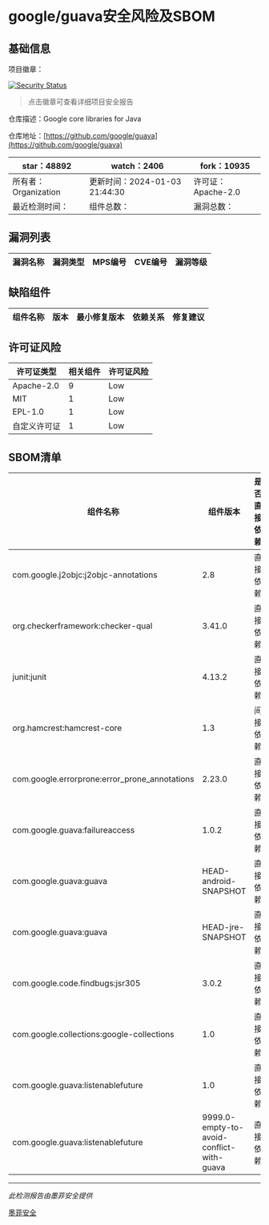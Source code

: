 # google/guava安全风险及SBOM

## 基础信息

项目徽章：

[![Security Status](https://www.murphysec.com/platform3/v31/badge/1742609589305106432.svg)](https://www.murphysec.com/console/report/1714343592377237504/1742609589305106432)

> 点击徽章可查看详细项目安全报告

仓库描述：Google core libraries for Java

仓库地址：[https://github.com/google/guava](https://github.com/google/guava)

| star：48892 | watch：2406 | fork：10935 |
| ----------- | -------------- | ------------ |
| 所有者：Organization | 更新时间：2024-01-03 21:44:30 | 许可证：Apache-2.0 |
| 最近检测时间： | 组件总数： | 漏洞总数： |




## 漏洞列表

| 漏洞名称 | 漏洞类型 | MPS编号 | CVE编号 | 漏洞等级 |
| ------- | ------ | ------- | ------ | ----- |





## 缺陷组件

| 组件名称 | 版本 | 最小修复版本 | 依赖关系 | 修复建议 |
| -------- | ---- | ------------ | -------- | -------- |





## 许可证风险

| 许可证类型 | 相关组件 | 许可证风险 |
| ---------- | -------- | ---------- |
|Apache-2.0|9|Low|
|MIT|1|Low|
|EPL-1.0|1|Low|
|自定义许可证|1|Low|




## SBOM清单

| 组件名称 | 组件版本 | 是否直接依赖 | 仓库 |
| -------- | -------- | ------------ | ---- |
|com.google.j2objc:j2objc-annotations|2.8|直接依赖|maven|
|org.checkerframework:checker-qual|3.41.0|直接依赖|maven|
|junit:junit|4.13.2|直接依赖|maven|
|org.hamcrest:hamcrest-core|1.3|间接依赖|maven|
|com.google.errorprone:error_prone_annotations|2.23.0|直接依赖|maven|
|com.google.guava:failureaccess|1.0.2|直接依赖|maven|
|com.google.guava:guava|HEAD-android-SNAPSHOT|直接依赖|maven|
|com.google.guava:guava|HEAD-jre-SNAPSHOT|直接依赖|maven|
|com.google.code.findbugs:jsr305|3.0.2|直接依赖|maven|
|com.google.collections:google-collections|1.0|直接依赖|maven|
|com.google.guava:listenablefuture|1.0|直接依赖|maven|
|com.google.guava:listenablefuture|9999.0-empty-to-avoid-conflict-with-guava|直接依赖|maven|


------

*此检测报告由墨菲安全提供*

[墨菲安全](www.murphysec.com)